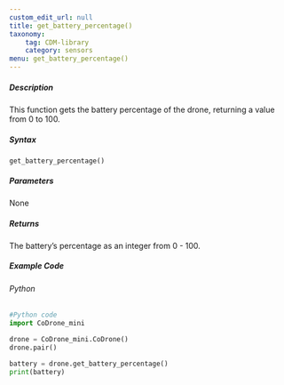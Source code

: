 ```yaml
---
custom_edit_url: null
title: get_battery_percentage()
taxonomy:
    tag: CDM-library
    category: sensors
menu: get_battery_percentage()
---
```


##### Description

This function gets the battery percentage of the drone, returning a value from 0 to 100.

##### Syntax
```get_battery_percentage()```

##### Parameters

None

##### Returns

The battery’s percentage as an integer from 0 - 100.

##### Example Code
###### Python
```python
#Python code
import CoDrone_mini

drone = CoDrone_mini.CoDrone()
drone.pair()

battery = drone.get_battery_percentage()
print(battery)
```
